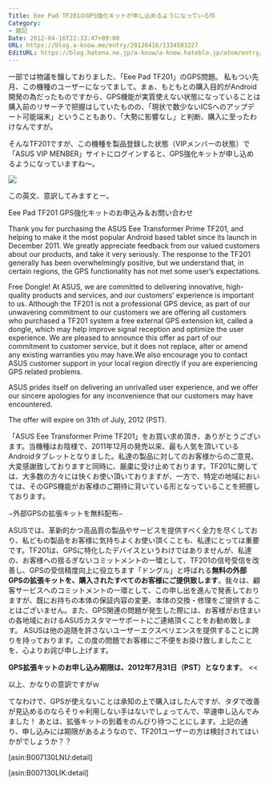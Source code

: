 ```yaml
---
Title: Eee Pad TF201のGPS強化キットが申し込めるようになっている件
Category:
- 雑記
Date: 2012-04-16T22:33:47+09:00
URL: https://blog.a-know.me/entry/20120416/1334583227
EditURL: https://blog.hatena.ne.jp/a-know/a-know.hateblo.jp/atom/entry/12921228815727979328
---
```



一部では物議を醸しておりました、「Eee Pad TF201」のGPS問題。
私もつい先月、この機種のユーザーになってまして。まぁ、もともとの購入目的がAndroid開発の為だったものですから、GPS機能が実質使えない状態になっていることは購入前のリサーチで把握はしていたものの、「現状で数少ないICSへのアップデート可能端末」ということもあり、「大勢に影響なし」と判断、購入に至ったわけなんですが。


そんなTF201ですが、この機種を製品登録した状態（VIPメンバーの状態）で「ASUS VIP MENBER」サイトにログインすると、GPS強化キットが申し込めるようになっていますね〜。


<img src="http://lh5.ggpht.com/xM5BRMOWcr6YPOd-9pyQsyKItYgvcgdwysNGQ8PkOpMmjKsbhBLNo35sU8E3rJ0BaIys_Q6VTnHeFZ-Aey0I-g=s720">


この英文、意訳してみますとー。


>>
Eee Pad TF201 GPS強化キットのお申込み＆お問い合わせ

Thank you for purchasing the ASUS Eee Transformer Prime TF201, and helping to make it the most popular Android based tablet since its launch in December 2011. We greatly appreciate feedback from our valued customers about our products, and take it very seriously. The response to the TF201 generally has been overwhelmingly positive, but we understand that, in certain regions, the GPS functionality has not met some user’s expectations.

Free Dongle! At ASUS, we are committed to delivering innovative, high-quality products and services, and our customers’ experience is important to us. Although the TF201 is not a professional GPS device, as part of our unwavering commitment to our customers we are offering all customers who purchased a TF201 system a free external GPS extension kit, called a dongle, which may help improve signal reception and optimize the user experience. We are pleased to announce this offer as part of our commitment to customer service, but it does not replace, alter or amend any existing warranties you may have.We also encourage you to contact ASUS customer support in your local region directly if you are experiencing GPS related problems.

ASUS prides itself on delivering an unrivalled user experience, and we offer our sincere apologies for any inconvenience that our customers may have encountered.

The offer will expire on 31th of July, 2012 (PST).



「ASUS Eee Transformer Prime TF201」をお買い求め頂き、ありがとうございます。当機種はお陰様で、2011年12月の発売以来、最も人気を頂いているAndroidタブレットとなりました。私達の製品に対してのお客様からのご意見、大変感謝致しておりますと同時に、厳粛に受け止めております。TF201に関しては、大多数の方々には快くお使い頂いておりますが、一方で、特定の地域においては、そのGPS機能がお客様のご期待に背いている形となっていることを把握しております。


−外部GPSの拡張キットを無料配布−

ASUSでは、革新的かつ高品質の製品やサービスを提供すべく全力を尽くしており、私どもの製品をお客様に気持ちよくお使い頂くことも、私達にとっては重要です。TF201は、GPSに特化したデバイスというわけではありませんが、私達の、お客様への揺るぎないコミットメントの一環として、TF201の信号受信を改善し、GPSの受信精度向上に役立ちます「ドングル」と呼ばれる<span class="deco" style="font-weight:bold;">無料の外部GPSの拡張キットを、購入されたすべてのお客様にご提供致します</span>。我々は、顧客サービスへのコミットメントの一環として、この申し出を進んで発表しておりますが、既にお持ちの本体の保証内容の変更、本体の交換・修理をご提供することはございません。また、GPS関連の問題が発生した際には、お客様がお住まいの各地域におけるASUSカスタマーサポートにご連絡頂くことをお勧め致します。
ASUSは他の追随を許さないユーザーエクスペリエンスを提供することに誇りを持っております。この度の問題でお客様にご不便をお掛け致しましたことを、心よりお詫び申し上げます。

<span class="deco" style="font-weight:bold;">GPS拡張キットのお申し込み期限は、2012年7月31日（PST）となります</span>。
<<


以上、かなりの意訳ですがｗ



てなわけで、GPSが使えないことは承知の上で購入はしたんですが、タダで改善が見込めるのならそりゃ利用しない手はないでしょってんで、早速申し込んでみました！
あとは、拡張キットの到着をのんびり待つことにします。上記の通り、申し込みには期限があるようなので、TF201ユーザーの方は検討されてはいかがでしょうか？？


[asin:B007130LNU:detail]

[asin:B007130LIK:detail]
